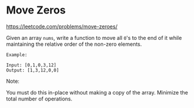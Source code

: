 # Move Zeros
https://leetcode.com/problems/move-zeroes/

Given an array `nums`, write a function to move all `0`'s to the end of it while maintaining the relative order of the non-zero elements.

```
Example:

Input: [0,1,0,3,12]
Output: [1,3,12,0,0]
```

Note:

You must do this in-place without making a copy of the array.
Minimize the total number of operations.